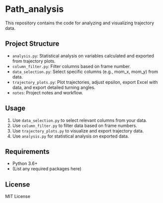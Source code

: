 # Path_analysis

This repository contains the code for analyzing and visualizing trajectory data.

## Project Structure
- `analysis.py`: Statistical analysis on variables calculated and exported from trajectory plots.
- `column_filter.py`: Filter columns based on frame number.
- `data_selection.py`: Select specific columns (e.g., mom_x, mom_y) from data.
- `trajectory_plots.py`: Plot trajectories, adjust epsilon, export Excel with data, and export detailed turning angles.
- `notes`: Project notes and workflow.

## Usage
1. Use `data_selection.py` to select relevant columns from your data.
2. Use `column_filter.py` to filter data based on frame numbers.
3. Use `trajectory_plots.py` to visualize and export trajectory data.
4. Use `analysis.py` for statistical analysis on exported data.

## Requirements
- Python 3.6+
- (List any required packages here)

## License
MIT License 